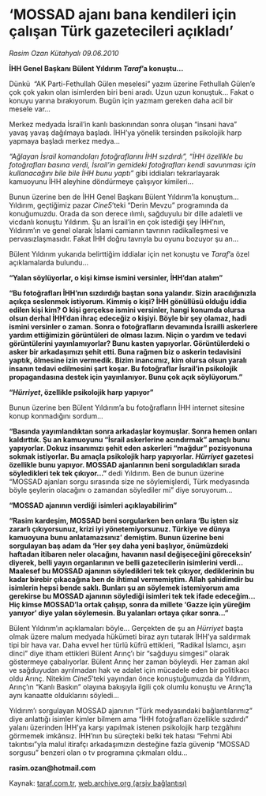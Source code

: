 #  ‘MOSSAD ajanı bana kendileri için çalışan Türk gazetecileri açıkladı’  

*Rasim Ozan Kütahyalı 09.06.2010*

<div class="yazi">
<p><b>İHH Genel Başkanı Bülent Yıldırım <i>Taraf</i>’a konuştu...</b></p>
<p>Dünkü  “AK Parti-Fethullah Gülen meselesi” yazım üzerine Fethullah Gülen’e çok çok yakın olan isimlerden biri beni aradı. Uzun uzun konuştuk... Fakat o konuyu yarına bırakıyorum. Bugün için yazmam gereken daha acil bir mesele var...</p>
<p>Merkez medyada İsrail’in kanlı baskınından sonra oluşan “insani hava” yavaş yavaş dağılmaya başladı. İHH’ya yönelik tersinden psikolojik harp yapmaya başladı merkez medya...</p>
<p><i>“Ağlayan İsrail komandoları fotoğraflarını İHH sızdırdı”,</i> <i>“İHH özellikle bu fotoğrafları basına verdi, İsrail’in gemideki fotoğrafları kendi savunması için kullanacağını bile bile İHH bunu yaptı”</i> gibi iddiaları tekrarlayarak kamuoyunu İHH aleyhine döndürmeye çalışıyor kimileri...</p>
<p>Bunun üzerine ben de İHH Genel Başkanı Bülent Yıldırım’la konuştum... Yıldırım, geçtiğimiz pazar <i>Cine5</i>’teki “Derin Mevzu” programında da konuğumuzdu. Orada da son derece ılımlı, sağduyulu bir dille adaletli ve vicdanlı konuştu Yıldırım. Şu an İsrail’in en çok istediği şey İHH’nın, Yıldırım’ın ve genel olarak İslami camianın tavrının radikalleşmesi ve pervasızlaşmasıdır. Fakat İHH doğru tavrıyla bu oyunu bozuyor şu an...</p>
<p>Bülent Yıldırım yukarıda belirttiğim iddialar için net konuştu ve <i>Taraf</i>’a özel açıklamalarda bulundu... <br/></p>
<p><b>“Yalan söylüyorlar, o kişi kimse ismini versinler, İHH’dan atalım”</b></p>
<p><b>“Bu fotoğrafları İHH’nın sızdırdığı baştan sona yalandır. Sizin aracılığınızla açıkça seslenmek istiyorum. Kimmiş o kişi? İHH gönüllüsü olduğu iddia edilen kişi kim? O kişi gerçekse ismini versinler, hangi konumda olursa olsun derhal İHH’dan ihraç edeceğiz o kişiyi. Böyle bir şey olamaz, hadi ismini versinler o zaman. Sonra o fotoğrafların devamında İsrailli askerlere yardım ettiğimizin görüntüleri de olması lazım. Niçin o yardım ve tedavi görüntülerini yayınlamıyorlar? Bunu kasten yapıyorlar. Görüntülerdeki o asker bir arkadaşımızı şehit etti. Buna rağmen biz o askerin tedavisini yaptık, ölmesine izin vermedik. Bizim inancımız, kim olursa olsun yaralı insanın tedavi edilmesini şart koşar. Bu fotoğraflar İsrail’in psikolojik propagandasına destek için yayınlanıyor. Bunu çok açık söylüyorum.”</b> <br/></p>
<p><b>“<i>Hürriyet</i>, özellikle psikolojik harp yapıyor”</b></p>
<p>Bunun üzerine ben Bülent Yıldırım’a bu fotoğrafların İHH internet sitesine konup konmadığını sordum...</p>
<p><b>“Basında yayımlandıktan sonra arkadaşlar koymuşlar. Sonra hemen onları kaldırttık. Şu an kamuoyunu “İsrail askerlerine acındırmak” amaçlı bunu yapıyorlar. Dokuz insanımızı şehit eden askerleri “mağdur” pozisyonuna sokmak istiyorlar. Bu amaçla psikolojik harp yapıyorlar. <i>Hürriyet</i> gazetesi özellikle bunu yapıyor. MOSSAD ajanlarının beni sorguladıkları sırada söyledikleri tek tek çıkıyor...” </b>dedi Yıldırım. Ben de bunun üzerine “MOSSAD ajanları sorgu sırasında size ne söylemişlerdi, Türk medyasında böyle şeylerin olacağını o zamandan söylediler mi” diye soruyorum... <br/></p>
<p><b>“MOSSAD ajanının verdiği isimleri açıklayabilirim”</b></p>
<p><b>“Rasim kardeşim, MOSSAD beni sorgularken ben onlara ‘Bu işten siz zararlı çıkıyorsunuz, krizi iyi yönetemiyorsunuz. Türkiye ve dünya kamuoyuna bunu anlatamazsınız’ demiştim. Bunun üzerine beni sorgulayan baş adam da ‘Her şey daha yeni başlıyor, önümüzdeki haftadan itibaren neler olacağını, havanın nasıl değişeceğini göreceksin’ diyerek, belli yayın organlarının ve belli gazetecilerin isimlerini verdi... Maalesef bu MOSSAD ajanının söyledikleri tek tek çıkıyor, dediklerinin bu kadar birebir çıkacağına ben de ihtimal vermemiştim. Allah şahidimdir bu isimlerin hepsi bende saklı. Bunları şu an söylemek istemiyorum ama gerekirse bu MOSSAD ajanının söylediği isimleri tek tek ifade edeceğim... Hiç kimse MOSSAD’la ortak çalışıp, sonra da millete ‘Gazze için yüreğim yanıyor’ diye yalan söylemesin. Bu yalanları ortaya çıkar sonra...”</b></p>
<p>Bülent Yıldırım’ın açıklamaları böyle... Gerçekten de şu an <i>Hürriyet</i> başta olmak üzere malum medyada hükümeti biraz ayrı tutarak İHH’ya saldırmak tipi bir hava var. Daha evvel her türlü küfrü ettikleri, “Radikal İslamcı, aşırı dinci” diye itham ettikleri Bülent Arınç’ı bir “sağduyu simgesi” olarak göstermeye çabalıyorlar. Bülent Arınç her zaman böyleydi. Her zaman akıl ve sağduyudan ayrılmadan hak ve adalet için mücadele eden bir politikacı oldu Arınç. Nitekim <i>Cine5</i>’teki yayından önce konuştuğumuzda da Yıldırım, Arınç’ın “Kanlı Baskın” olayına bakışıyla ilgili çok olumlu konuştu ve Arınç’la aynı kanaatte olduklarını söyledi...</p>
<p>Yıldırım’ı sorgulayan MOSSAD ajanının “Türk medyasındaki bağlantılarımız” diye anlattığı isimler kimler bilmem ama “İHH fotoğrafları özellikle sızdırdı” yalanı üzerinden İHH’ya karşı yapılmak istenen psikolojik harp tezgâhını görmemek imkânsız. İHH’nın bu süreçteki belki tek hatası “Fehmi Abi takıntısı”yla malul itirafçı arkadaşımızın desteğine fazla güvenip “MOSSAD sorgusu” benzeri olan o tv programına çıkmaları oldu...</p>
<p><b>rasim.ozan@hotmail.com</b></p></div>

Kaynak: [taraf.com.tr](http://www.taraf.com.tr:80/rasim-ozan-kutahyali/makale-mossad-ajani-bana-kendileri-icin-calisan-turk.htm), [web.archive.org (arşiv bağlantısı)](http://web.archive.org/web/20100612202440/http://www.taraf.com.tr:80/rasim-ozan-kutahyali/makale-mossad-ajani-bana-kendileri-icin-calisan-turk.htm)
